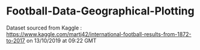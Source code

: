 # Football-Data-Geographical-Plotting

Dataset sourced from Kaggle : https://www.kaggle.com/martj42/international-football-results-from-1872-to-2017 on 13/10/2019 at 09:22 GMT

